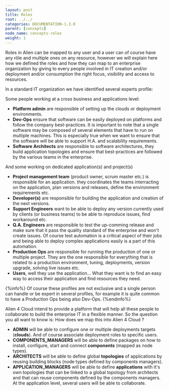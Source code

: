 ```yaml
---
layout: post
title: Roles
root: ../../
categories: DOCUMENTATION-1.3.0
parent: [concepts]
node_name: concepts-roles
weight: 1
---
```


Roles in Alien can be mapped to any user and a user can of course have any rôle and multiple ones on any resource, however we will explain here how we defined the roles and how they can map to an enterprise organization by giving to every people involved in IT creation and/or deployment and/or consumption the right focus, visibility and access to resources.

In a standard IT organization we have identified several experts profile:

Some people working at a cross business and applications level:

* __Platform admin__ are responsible of setting up the clouds or deployment environments.
* __Dev-Ops__ ensure that software can be easily deployed on platforms and follow the company best-practices. It is important to note that a single software may be composed of several elements that have to run on multiple machines. This is especially true when we want to ensure that the software will be able to support H.A. and scalability requirements.
* __Software Architects__ are responsible to software architectures, they build application topologies and ensure that best-practices are followed by the various teams in the enterprise.

And some working on dedicated application(s) and project(s)

* __Project management team__ (product owner, scrum master etc.) is responsible for an application. they coordinates the teams interracting on the application, plan versions and releases, define the environment requirements etc.
* __Developer(s)__ are responsible for building the application and creation of the next versions.
* __Support Engineers__ want to be able to deploy any version currently used by clients (or business teams) to be able to reproduce issues, find workaround etc.
* __Q.A. Engineers__ are responsible to test the up-comming release and make sure that it pass the quality standard of the enterprise and won't create issues. Of course test automation is a critical aspect of their jobs and being able to deploy complex applications easily is a part of this automation.
* __Production Ops__ are responsible for running the production of one or multiple project. They are the one responsible for everything that is related to a production environment, tuning, deployments, version upgrade, solving live issues etc.
* __Users__, well they use the application... What they want is to find an easy way to access their application and find resources they need.

{%info%}
 Of course these profiles are not exclusive and a single person can handle or be expert in several profiles, for example it is quite common to have a Production Ops being also Dev-Ops.
 {%endinfo%}

Alien 4 Cloud intend to provide a platform that will help all these people to collaborate to build the enterprise IT in a flexible manner. So the question you all want to know is: How does we map this into Alien 4 Cloud ?

 * __ADMIN__ will be able to configure one or multiple deployments targets (__clouds__). And of course associate deployment roles to specific users.
 * __COMPONENTS_MANAGERS__ will be able to define packages on how to install, configure, start and connect __components__ (mapped as node types).
 * __ARCHITECTS__ will be able to define global __topologies__ of applications by reusing building blocks (node types defined by components managers).
 * __APPLICATION_MANAGERS__ will be able to define __applications__ with it's own topologies that can be linked to a global topology from architects and that can reuse components defined by the components managers. At the application level, several users will be able to collaborate.

